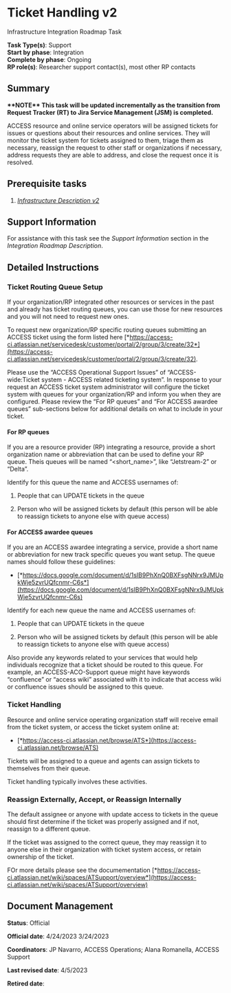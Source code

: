 # Ticket Handling v2

Infrastructure Integration Roadmap Task

**Task Type(s)**: Support  
**Start by phase**: Integration  
**Complete by phase**: Ongoing  
**RP role(s)**: Researcher support contact(s), most other RP contacts

## Summary

**\*\*NOTE\*\* This task will be updated incrementally as the transition from Request Tracker (RT) to Jira Service Management (JSM) is completed.**

ACCESS resource and online service operators will be assigned tickets for issues or questions about their resources and online services. They will monitor the ticket system for tickets assigned to them, triage them as necessary, reassign the request to other staff or organizations if necessary, address requests they are able to address, and close the request once it is resolved.

## Prerequisite tasks

1.  [*Infrastructure Description v2*](Infrastructure_Description_v2.md)

## Support Information

For assistance with this task see the *Support Information* section in the *Integration Roadmap Description*.

## Detailed Instructions

### Ticket Routing Queue Setup

If your organization/RP integrated other resources or services in the past and already has ticket routing queues, you can use those for new resources and you will not need to request new ones.

To request new organization/RP specific routing queues submitting an ACCESS ticket using the form listed here [*https://access-ci.atlassian.net/servicedesk/customer/portal/2/group/3/create/32*](https://access-ci.atlassian.net/servicedesk/customer/portal/2/group/3/create/32).

Please use the “ACCESS Operational Support Issues” of “ACCESS-wide:Ticket system - ACCESS related ticketing system”. In response to your request an ACCESS ticket system administrator will configure the ticket system with queues for your organization/RP and inform you when they are configured. Please review the “For RP queues” and “For ACCESS awardee queues” sub-sections below for additional details on what to include in your ticket.

#### For RP queues

If you are a resource provider (RP) integrating a resource, provide a short organization name or abbreviation that can be used to define your RP queue. Theis queues will be named “\<short_name\>”, like “Jetstream-2” or “Delta”.

Identify for this queue the name and ACCESS usernames of:

1.  People that can UPDATE tickets in the queue

2.  Person who will be assigned tickets by default (this person will be able to reassign tickets to anyone else with queue access)

#### For ACCESS awardee queues

If you are an ACCESS awardee integrating a service, provide a short name or abbreviation for new track specific queues you want setup. The queue names should follow these guidelines:

- [*https://docs.google.com/document/d/1sIB9PhXnQ0BXFsgNNrx9JMUpkWje5zvrUQfcnmr-C6s*](https://docs.google.com/document/d/1sIB9PhXnQ0BXFsgNNrx9JMUpkWje5zvrUQfcnmr-C6s)

Identify for each new queue the name and ACCESS usernames of:

1.  People that can UPDATE tickets in the queue

2.  Person who will be assigned tickets by default (this person will be able to reassign tickets to anyone else with queue access)

Also provide any keywords related to your services that would help individuals recognize that a ticket should be routed to this queue. For example, an ACCESS-ACO-Support queue might have keywords “confluence” or “access wiki” associated with it to indicate that access wiki or confluence issues should be assigned to this queue.

### Ticket Handling

Resource and online service operating organization staff will receive email from the ticket system, or access the ticket system online at:

- [*https://access-ci.atlassian.net/browse/ATS*](https://access-ci.atlassian.net/browse/ATS)

Tickets will be assigned to a queue and agents can assign tickets to themselves from their queue.

Ticket handling typically involves these activities.

### Reassign Externally, Accept, or Reassign Internally

The default assignee or anyone with update access to tickets in the queue should first determine if the ticket was properly assigned and if not, reassign to a different queue.

If the ticket was assigned to the correct queue, they may reassign it to anyone else in their organization with ticket system access, or retain ownership of the ticket.

FOr more details please see the documementation [*https://access-ci.atlassian.net/wiki/spaces/ATSupport/overview*](https://access-ci.atlassian.net/wiki/spaces/ATSupport/overview)

## Document Management

**Status**: Official

**Official date**: 4/24/2023 3/24/2023

**Coordinators**: JP Navarro, ACCESS Operations; Alana Romanella, ACCESS Support

**Last revised date**: 4/5/2023

**Retired date**:
